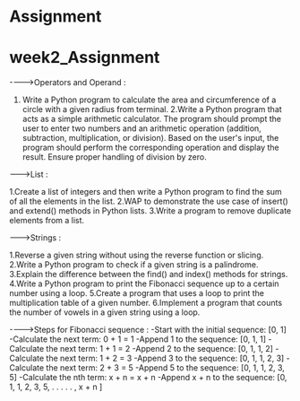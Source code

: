 # Assignment

# week2_Assignment

---->Operators and Operand :

1.  Write a Python program to calculate the area and circumference of a circle with a given radius from terminal.
    2.Write a Python program that acts as a simple arithmetic calculator. The program should prompt the user to enter two numbers and an arithmetic operation (addition, subtraction, multiplication, or division). Based on the user's input, the program should perform the corresponding operation and display the result. Ensure proper handling of division by zero.

--->List :

1.Create a list of integers and then write a Python program to find the sum of all the elements in the list.
2.WAP to demonstrate the use case of insert() and extend() methods in Python lists.
3.Write a program to remove duplicate elements from a list.

--->Strings :

1.Reverse a given string without using the reverse function or slicing.
2.Write a Python program to check if a given string is a palindrome.
3.Explain the difference between the find() and index() methods for strings.
4.Write a Python program to print the Fibonacci sequence up to a certain number using a loop.
5.Create a program that uses a loop to print the multiplication table of a given number.
6.Implement a program that counts the number of vowels in a given string using a loop.

---->Steps for
Fibonacci sequence :
-Start with the initial sequence: [0, 1]
-Calculate the next term: 0 + 1 = 1
-Append 1 to the sequence: [0, 1, 1]
-Calculate the next term: 1 + 1 = 2
-Append 2 to the sequence: [0, 1, 1, 2]
-Calculate the next term: 1 + 2 = 3
-Append 3 to the sequence: [0, 1, 1, 2, 3]
-Calculate the next term: 2 + 3 = 5
-Append 5 to the sequence: [0, 1, 1, 2, 3, 5]
-Calculate the nth term: x + n = x + n
-Append x + n to the sequence: [0, 1, 1, 2, 3, 5, . . . . . , x + n ]
